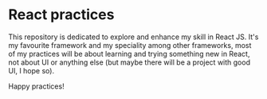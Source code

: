 # React practices

This repository is dedicated to explore and enhance my skill in React JS. It's my favourite framework and my speciality among other frameworks, most of my practices will be about learning and trying something new in React, not about UI or anything else (but maybe there will be a project with good UI, I hope so).

Happy practices!
